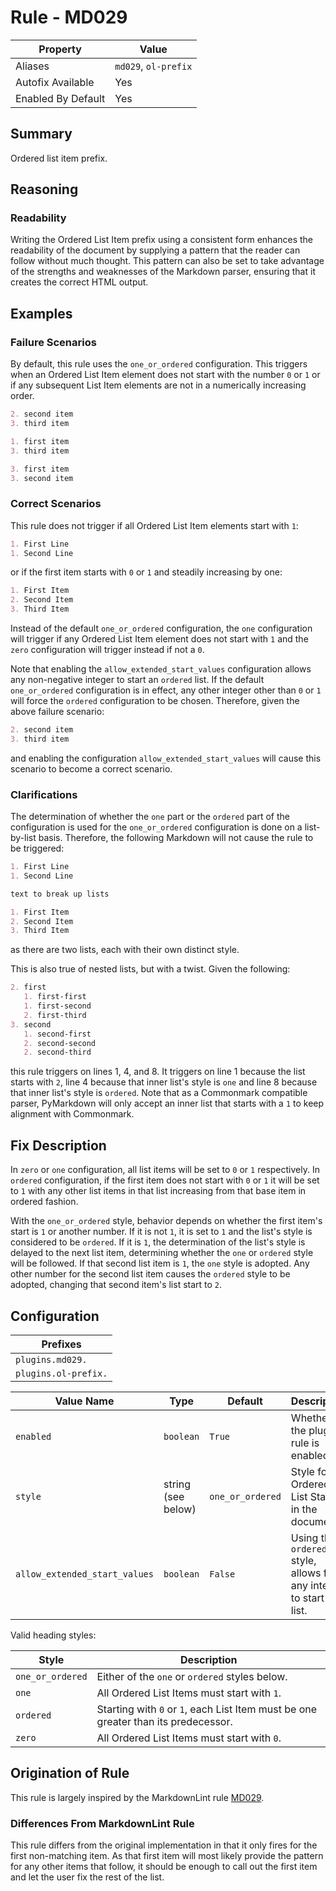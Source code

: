 # Rule - MD029

| Property | Value |
| --- | -- |
| Aliases | `md029`, `ol-prefix` |
| Autofix Available | Yes |
| Enabled By Default | Yes |

## Summary

Ordered list item prefix.

## Reasoning

### Readability

Writing the Ordered List Item prefix using a consistent form enhances the readability
of the document by supplying a pattern that the reader can follow without much thought.
This pattern can also be set to take advantage of the strengths and weaknesses of
the Markdown parser, ensuring that it creates the correct HTML output.

## Examples

### Failure Scenarios

By default, this rule uses the `one_or_ordered` configuration.  This triggers when
an Ordered List Item element does not start with the number `0` or `1` or if any
subsequent List Item elements are not in a numerically increasing order.

````Markdown
2. second item
3. third item
````

````Markdown
1. first item
3. third item
````

````Markdown
3. first item
3. second item
````

### Correct Scenarios

This rule does not trigger if all Ordered List Item elements
start with `1`:

````Markdown
1. First Line
1. Second Line
````

or if the first item starts with `0` or `1` and steadily increasing by
one:

````Markdown
1. First Item
2. Second Item
3. Third Item
````

Instead of the default `one_or_ordered` configuration, the `one` configuration
will trigger if any Ordered List Item element does not start with `1` and the
`zero` configuration will trigger instead if not a `0`.

Note that enabling the `allow_extended_start_values` configuration allows any
non-negative integer to start an `ordered` list. If the default `one_or_ordered`
configuration is in effect, any other integer other than `0` or `1` will force
the `ordered` configuration to be chosen.  Therefore, given the above failure
scenario:

````Markdown
2. second item
3. third item
````

and enabling the configuration `allow_extended_start_values` will cause this
scenario to become a correct scenario.

### Clarifications

The determination of whether the `one` part or the `ordered` part of the configuration
is used for the `one_or_ordered` configuration is done on a list-by-list basis.
Therefore, the following Markdown will not cause the rule to be triggered:

````Markdown
1. First Line
1. Second Line

text to break up lists

1. First Item
2. Second Item
3. Third Item
````

as there are two lists, each with their own distinct style.

This is also true of nested lists, but with a twist.  Given the following:

```Markdown
2. first
   1. first-first
   1. first-second
   2. first-third
3. second
   1. second-first
   2. second-second
   2. second-third
```

this rule triggers on lines 1, 4, and 8.  It triggers on line 1 because the list
starts with `2`, line 4 because that inner list's style is `one` and line 8 because
that inner list's style is `ordered`.  Note that as a Commonmark compatible parser,
PyMarkdown will only accept an inner list that starts with a `1` to keep alignment
with Commonmark.

## Fix Description

In `zero` or `one` configuration, all list items will be set to `0` or `1`
respectively.  In `ordered` configuration, if the first item does not start with
`0` or `1` it will be set to `1` with any other list items in that list increasing
from that base item in ordered fashion.

With the `one_or_ordered` style, behavior depends on whether the first item's start
is `1` or another number.  If it is not `1`, it is set to `1` and the list's style
is considered to be `ordered`. If it is `1`, the determination of the list's style
is delayed to the next list item, determining whether the `one` or `ordered` style
will be followed.  If that second list item is `1`, the `one` style is adopted.
Any other number for the second list item causes the `ordered` style to be adopted,
changing that second item's list start to `2`.

## Configuration

| Prefixes |
| --- |
| `plugins.md029.` |
| `plugins.ol-prefix.` |

<!-- pyml disable-num-lines 5 line-length-->
| Value Name | Type | Default | Description |
| -- | -- | -- | -- |
| `enabled` | `boolean` | `True` | Whether the plugin rule is enabled. |
| `style` | string (see below) | `one_or_ordered` | Style for Ordered List Starts in the document. |
| `allow_extended_start_values` | `boolean` | `False` | Using the `ordered` style, allows for any integer to start the list. |

Valid heading styles:

<!-- pyml disable-num-lines 6 line-length-->
| Style | Description |
| -- | -- |
| `one_or_ordered` | Either of the `one` or `ordered` styles below. |
| `one` | All Ordered List Items must start with `1`. |
| `ordered` | Starting with `0` or `1`, each List Item must be one greater than its predecessor. |
| `zero` | All Ordered List Items must start with `0`. |

## Origination of Rule

This rule is largely inspired by the MarkdownLint rule
[MD029](https://github.com/DavidAnson/markdownlint/blob/main/doc/Rules.md#md029---ordered-list-item-prefix).

### Differences From MarkdownLint Rule

This rule differs from the original implementation in that it only
fires for the first non-matching item.  As that first item will most
likely provide the pattern for any other items that follow, it should
be enough to call out the first item and let the user fix the rest of
the list.
